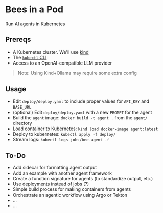 # Bees in a Pod

Run AI agents in Kubernetes

## Prereqs

* A Kubernetes cluster. We'll use [kind](https://kind.sigs.k8s.io/)
* The [`kubectl` CLI](https://kubectl.docs.kubernetes.io/)
* Access to an OpenAI-compatible LLM provider

> Note: Using Kind+Ollama may require some extra config

## Usage

* Edit `deploy/deploy.yaml` to include proper values for `API_KEY` and `BASE_URL`
* (optional) Edit `deploy/deploy.yaml` with a new `PROMPT` for the agent
* Build the `agent` image: `docker build -t agent .` from the `agent/` directory
* Load container to Kubernetes: `kind load docker-image agent:latest`
* Deploy to kubernetes: `kubectl apply -f deploy/`
* Stream logs: `kubectl logs jobs/bee-agent -f`

## To-Do

* Add sidecar for formatting agent output
* Add an example with another agent framework
* Create a function signature for agents (to standardize output, etc.)
* Use deployments instead of jobs (?)
* Simple build process for making containers from agents
* Orchestrate an agentic workflow using Argo or Tekton
* ...
* ...
